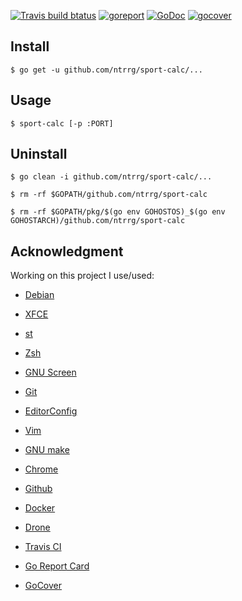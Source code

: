 [![Travis build btatus](https://travis-ci.com/ntrrg/sport-calc.svg?branch=master)](https://travis-ci.com/ntrrg/sport-calc)
[![goreport](https://goreportcard.com/badge/github.com/ntrrg/sport-calc)](https://goreportcard.com/report/github.com/ntrrg/sport-calc) 
[![GoDoc](https://godoc.org/github.com/ntrrg/sport-calc?status.svg)](https://godoc.org/github.com/ntrrg/sport-calc)
[![gocover](http://gocover.io/_badge/github.com/ntrrg/sport-calc/sport-calc)](https://gocover.io/github.com/ntrrg/sport-calc/sport-calc)

## Install

```shell-session
$ go get -u github.com/ntrrg/sport-calc/...
```

## Usage

```shell-session
$ sport-calc [-p :PORT]
```

## Uninstall

```shell-session
$ go clean -i github.com/ntrrg/sport-calc/...
```

```shell-session
$ rm -rf $GOPATH/github.com/ntrrg/sport-calc
```

```shell-session
$ rm -rf $GOPATH/pkg/$(go env GOHOSTOS)_$(go env GOHOSTARCH)/github.com/ntrrg/sport-calc
```

## Acknowledgment

Working on this project I use/used:

* [Debian](https://www.debian.org/)

* [XFCE](https://xfce.org/)

* [st](https://st.suckless.org/)

* [Zsh](http://www.zsh.org/)

* [GNU Screen](https://www.gnu.org/software/screen)

* [Git](https://git-scm.com/)

* [EditorConfig](http://editorconfig.org/)

* [Vim](https://www.vim.org/)

* [GNU make](https://www.gnu.org/software/make/)

* [Chrome](https://www.google.com/chrome/browser/desktop/index.html)

* [Github](https://github.com)

* [Docker](https://docker.com)

* [Drone](https://drone.io/)

* [Travis CI](https://travis-ci.org)

* [Go Report Card](https://goreportcard.com)

* [GoCover](http://gocover.io)

